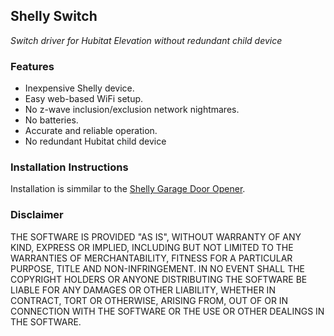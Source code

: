 ## Shelly Switch
*Switch driver for Hubitat Elevation without redundant child device*

### Features

- Inexpensive Shelly device.
- Easy web-based WiFi setup.
- No z-wave inclusion/exclusion network nightmares.
- No batteries.
- Accurate and reliable operation.
- No redundant Hubitat child device

### Installation Instructions

Installation is simmilar to the [Shelly Garage Door Opener](https://github.com/padus/shelly/tree/main/garage#installation-instructions).

### Disclaimer

THE SOFTWARE IS PROVIDED "AS IS", WITHOUT WARRANTY OF ANY KIND, EXPRESS OR IMPLIED, INCLUDING BUT NOT LIMITED TO THE WARRANTIES OF MERCHANTABILITY, FITNESS FOR A PARTICULAR PURPOSE, TITLE AND NON-INFRINGEMENT. IN NO EVENT SHALL THE COPYRIGHT HOLDERS OR ANYONE DISTRIBUTING THE SOFTWARE BE LIABLE FOR ANY DAMAGES OR OTHER LIABILITY, WHETHER IN CONTRACT, TORT OR OTHERWISE, ARISING FROM, OUT OF OR IN CONNECTION WITH THE SOFTWARE OR THE USE OR OTHER DEALINGS IN THE SOFTWARE.
